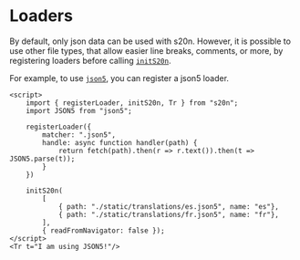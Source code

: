 # Loaders

By default, only json data can be used with s20n.
However, it is possible to use other file types, that allow easier line breaks,
comments, or more, by registering loaders before calling [`initS20n`](./initS20n).

For example, to use [`json5`](https://json5.org/), you can register a json5 loader.

```example
<script>
    import { registerLoader, initS20n, Tr } from "s20n";
    import JSON5 from "json5";

    registerLoader({
        matcher: ".json5",
        handle: async function handler(path) {
            return fetch(path).then(r => r.text()).then(t => JSON5.parse(t));
        }
    })

    initS20n(
        [
            { path: "./static/translations/es.json5", name: "es"},
            { path: "./static/translations/fr.json5", name: "fr"},
        ],
        { readFromNavigator: false });
</script>
<Tr t="I am using JSON5!"/>
```
